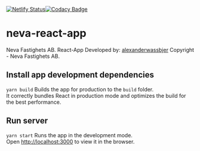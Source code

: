 [![Netlify Status](https://api.netlify.com/api/v1/badges/fe97a167-7b62-448d-b8c7-ba17dbeec8ab/deploy-status)](https://app.netlify.com/sites/nervous-sammet-d06195/deploys)[![Codacy Badge](https://api.codacy.com/project/badge/Grade/7bcdac07cd244b4485f615b529370f98)](https://www.codacy.com?utm_source=github.com&amp;utm_medium=referral&amp;utm_content=alexanderwassbjer/neva-react-app&amp;utm_campaign=Badge_Grade)

# neva-react-app
Neva Fastighets AB. React-App
Developed by: [alexanderwassbjer](https://github.com/alexanderwassbjer)
Copyright - Neva Fastighets AB.

## Install app development dependencies
`yarn build`
Builds the app for production to the `build` folder.<br />
It correctly bundles React in production mode and optimizes the build for the best performance.

## Run server
`yarn start`
Runs the app in the development mode.<br />
Open [http://localhost:3000](http://localhost:3000) to view it in the browser.